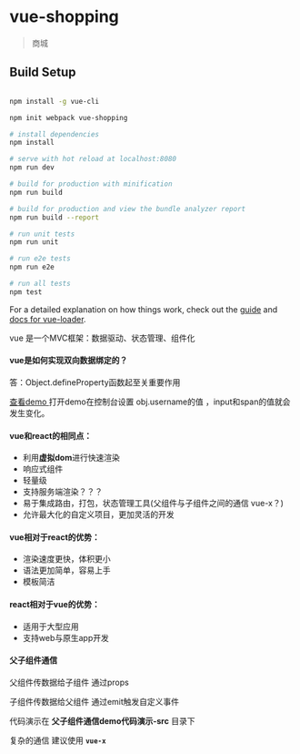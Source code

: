 # vue-shopping

> 商城

## Build Setup

``` bash

npm install -g vue-cli

npm init webpack vue-shopping

# install dependencies
npm install

# serve with hot reload at localhost:8080
npm run dev

# build for production with minification
npm run build

# build for production and view the bundle analyzer report
npm run build --report

# run unit tests
npm run unit

# run e2e tests
npm run e2e

# run all tests
npm test
```

For a detailed explanation on how things work, check out the [guide](http://vuejs-templates.github.io/webpack/) and [docs for vue-loader](http://vuejs.github.io/vue-loader).



vue 是一个MVC框架：数据驱动、状态管理、组件化

#### vue是如何实现双向数据绑定的？ 

答：Object.defineProperty函数起至关重要作用

 [查看demo ](https://shaniawei.github.io/vue-mongoDB-node/Bi-directional-data-binding.html) 打开demo在控制台设置 obj.username的值 ，input和span的值就会发生变化。



#### vue和react的相同点：

- 利用**虚拟dom**进行快速渲染
- 响应式组件
- 轻量级
- 支持服务端渲染？？？
- 易于集成路由，打包，状态管理工具(父组件与子组件之间的通信 vue-x？)
- 允许最大化的自定义项目，更加灵活的开发



#### vue相对于react的优势：

- 渲染速度更快，体积更小
- 语法更加简单，容易上手
- 模板简洁



#### react相对于vue的优势：

- 适用于大型应用
- 支持web与原生app开发



#### 父子组件通信

父组件传数据给子组件 通过props

子组件传数据给父组件 通过emit触发自定义事件

代码演示在 **父子组件通信demo代码演示-src** 目录下

复杂的通信 建议使用 **`vue-x`**